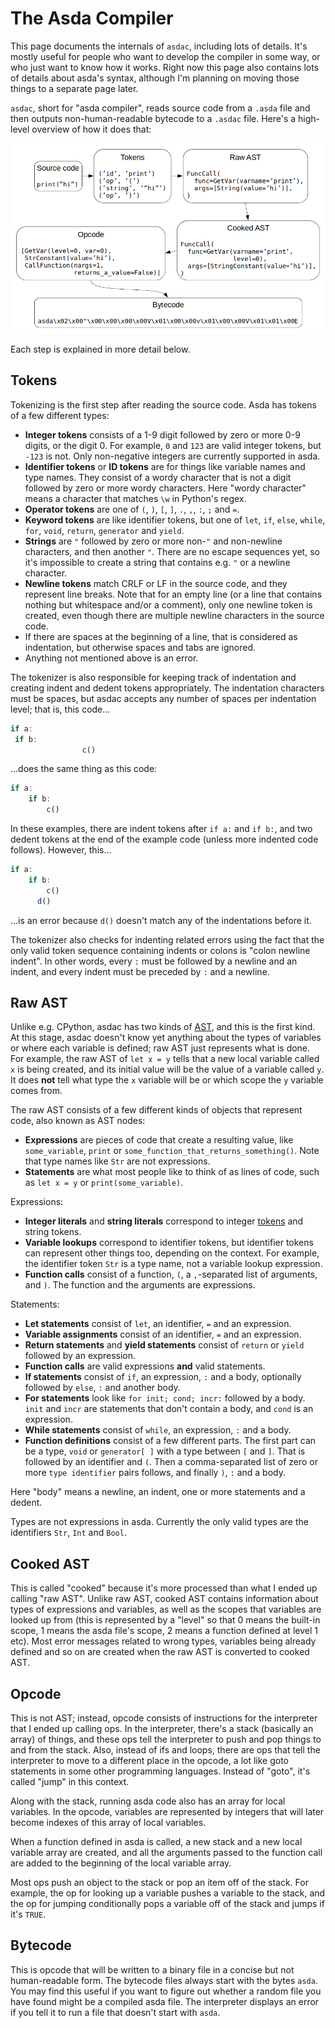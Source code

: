 # The Asda Compiler

This page documents the internals of `asdac`, including lots of details. It's
mostly useful for people who want to develop the compiler in some way, or who
just want to know how it works. Right now this page also contains lots of
details about asda's syntax, although I'm planning on moving those things to a
separate page later.

`asdac`, short for "asda compiler", reads source code from a `.asda` file and
then outputs non-human-readable bytecode to a `.asdac` file. Here's a
high-level overview of how it does that:

![](asdac.png)

Each step is explained in more detail below.


## Tokens

Tokenizing is the first step after reading the source code. Asda has tokens of
a few different types:

- **Integer tokens** consists of a 1-9 digit followed by zero or more 0-9
  digits, or the digit 0. For example, `0` and `123` are valid integer tokens,
  but `-123` is not. Only non-negative integers are currently supported in
  asda.
- **Identifier tokens** or **ID tokens** are for things like variable names and
  type names. They consist of a wordy character that is not a digit followed by
  zero or more wordy characters. Here "wordy character" means a character that
  matches `\w` in Python's regex.
- **Operator tokens** are one of `(`, `)`, `[`, `]`, `.`, `,`, `:`, `;` and `=`.
- **Keyword tokens** are like identifier tokens, but one of `let`, `if`,
  `else`, `while`, `for`, `void`, `return`, `generator` and `yield`.
- **Strings** are `"` followed by zero or more non-`"` and non-newline
  characters, and then another `"`. There are no escape sequences yet, so it's
  impossible to create a string that contains e.g. `"` or a newline character.
- **Newline tokens** match CRLF or LF in the source code, and they represent
  line breaks. Note that for an empty line (or a line that contains nothing but
  whitespace and/or a comment), only one newline token is created, even though
  there are multiple newline characters in the source code.
- If there are spaces at the beginning of a line, that is considered as
  indentation, but otherwise spaces and tabs are ignored.
- Anything not mentioned above is an error.

The tokenizer is also responsible for keeping track of indentation and creating
indent and dedent tokens appropriately. The indentation characters must be
spaces, but asdac accepts any number of spaces per indentation level; that is,
this code...

```js
if a:
 if b:
                c()
```

...does the same thing as this code:

```js
if a:
    if b:
        c()
```

In these examples, there are indent tokens after `if a:` and `if b:`, and two
dedent tokens at the end of the example code (unless more indented code
follows). However, this...

```js
if a:
    if b:
        c()
      d()
```

...is an error because `d()` doesn't match any of the indentations before it.

The tokenizer also checks for indenting related errors using the fact that the
only valid token sequence containing indents or colons is "colon newline
indent". In other words, every `:` must be followed by a newline and an indent,
and every indent must be preceded by `:` and a newline.


## Raw AST

Unlike e.g. CPython, asdac has two kinds of [AST], and this is the first kind.
At this stage, asdac doesn't know yet anything about the types of variables or
where each variable is defined; raw AST just represents what is done. For
example, the raw AST of `let x = y` tells that a new local variable called `x`
is being created, and its initial value will be the value of a variable called
`y`. It does **not** tell what type the `x` variable will be or which scope the
`y` variable comes from.

The raw AST consists of a few different kinds of objects that represent code,
also known as AST nodes:

- **Expressions** are pieces of code that create a resulting value, like
  `some_variable`, `print` or `some_function_that_returns_something()`. Note
  that type names like `Str` are not expressions.
- **Statements** are what most people like to think of as lines of code, such
  as `let x = y` or `print(some_variable)`. 

Expressions:

- **Integer literals** and **string literals** correspond to integer
  [tokens](#tokens) and string tokens.
- **Variable lookups** correspond to identifier tokens, but identifier tokens
  can represent other things too, depending on the context. For example, the
  identifier token `Str` is a type name, not a variable lookup expression.
- **Function calls** consist of a function, `(`, a `,`-separated list of
  arguments, and `)`. The function and the arguments are expressions.

Statements:

- **Let statements** consist of `let`, an identifier, `=` and an expression.
- **Variable assignments** consist of an identifier, `=` and an expression.
- **Return statements** and **yield statements** consist of `return` or `yield`
  followed by an expression.
- **Function calls** are valid expressions **and** valid statements.
- **If statements** consist of `if`, an expression, `:` and a body, optionally
  followed by `else`, `:` and another body.
- **For statements** look like `for init; cond; incr:` followed by a body.
  `init` and `incr` are statements that don't contain a body, and `cond` is an
  expression.
- **While statements** consist of `while`, an expression, `:` and a body.
- **Function definitions** consist of a few different parts. The first part can
  be a type, `void` or `generator[ ]` with a type between `[` and `]`. That is
  followed by an identifier and `(`. Then a comma-separated list of zero or
  more `type identifier` pairs follows, and finally `)`, `:` and a body.

Here "body" means a newline, an indent, one or more statements and a dedent.

Types are not expressions in asda. Currently the only valid types are the
identifiers `Str`, `Int` and `Bool`.

[AST]: https://en.wikipedia.org/wiki/Abstract_syntax_tree


## Cooked AST

This is called "cooked" because it's more processed than what I ended up
calling "raw AST". Unlike raw AST, cooked AST contains information about types
of expressions and variables, as well as the scopes that variables are looked
up from (this is represented by a "level" so that 0 means the built-in scope, 1
means the asda file's scope, 2 means a function defined at level 1 etc). Most
error messages related to wrong types, variables being already defined and so
on are created when the raw AST is converted to cooked AST.


## Opcode

This is not AST; instead, opcode consists of instructions for the interpreter
that I ended up calling ops. In the interpreter, there's a stack (basically an
array) of things, and these ops tell the interpreter to push and pop things to
and from the stack. Also, instead of ifs and loops, there are ops that tell the
interpreter to move to a different place in the opcode, a lot like goto
statements in some other programming languages. Instead of "goto", it's called
"jump" in this context.

Along with the stack, running asda code also has an array for local variables.
In the opcode, variables are represented by integers that will later become
indexes of this array of local variables.

When a function defined in asda is called, a new stack and a new local variable
array are created, and all the arguments passed to the function call are added
to the beginning of the local variable array.

Most ops push an object to the stack or pop an item off of the stack. For
example, the op for looking up a variable pushes a variable to the stack, and
the op for jumping conditionally pops a variable off of the stack and jumps if
it's `TRUE`.


## Bytecode

This is opcode that will be written to a binary file in a concise but not
human-readable form. The bytecode files always start with the bytes `asda`. You
may find this useful if you want to figure out whether a random file you have
found might be a compiled asda file. The interpreter displays an error if you
tell it to run a file that doesn't start with `asda`.
